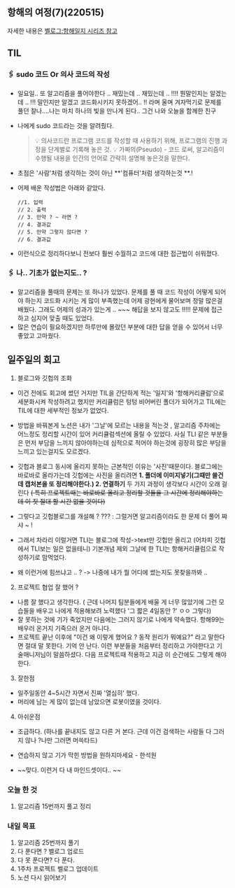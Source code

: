 ## 항해의 여정(7)(220515)

자세한 내용은 [벨로그:항해일지 시리즈 참고](https://velog.io/@energyy044/series)

## TIL

### 🖇 sudo 코드 Or 의사 코드의 작성

- 일요일.. 또 알고리즘을 풀어야한다 .. 재밌는데 .. 재밌는데 .. !!!! 뭔말인지는 알겠는데 .. !!! 말인지만 알겠고 코드화시키지 못하겠어.. !! 라며 울며 겨자먹기로 문제를 풀던 찰나....나는 마치 하나의 빛을 만나게 된다.. 그건 나와 오늘을 함께한 친구

- 나에게 sudo 코드라는 것을 알려줬다.

  > 💡 의사코드란 프로그램 코드를 작성할 때 사용하기 위해, 프로그램의 진행 과정을 단계별로 기록해 놓은 것.
  > 💡 가짜의(Pseudo) - 코드 로써, 알고리즘이 수행될 내용을 인간의 언어로 간략히 설명해 놓은것을 말한다.

- 초점은 '사람'처럼 생각하는 것이 아닌 **'컴퓨터'처럼 생각하는것 **.!

- 어제 배운 작성법은 아래와 같았다.

  ```
  //1. 입력
  // 2. 출력
  // 3. 만약 ? ~ 라면 ?
  // 4. 결과값
  // 5. 만약 그렇지 않다면 ?
  // 6. 결과값
  ```

- 이런식으로 정리하다보니 전보다 훨씬 수월하고 코드에 대한 접근법이 쉬워졌다.

### 🖇 나.. 기초가 없는지도.. ?

- 알고리즘을 풀때의 문제는 또 하나가 있었다. 문제를 풀 때 코드 작성이 어떻게 되어야 하는지 코드화 시키는 게 많이 부족했는데 어제 광현에게 물어보며 정말 많은걸 배웠다. 그래도 어제의 성과가 있는게 .. ~~~ 해답을 보지 않고도 !!!!! 문제에 접근하고 심지어 맞출 때도 있었다.
- 많은 연습이 필요하겠지만 하루만에 몰랐던 부분에 대한 답을 얻을 수 있어서 너무 좋았고 고마웠다.

## 일주일의 회고

1. 블로그와 깃헙의 조화

- 이건 전에도 회고에 썼던 거지만 TIL을 간단하게 적는 '일지'와 '항해커리큘럼'으로 세분화시켜 작성하려고 했지만 커리큘럼은 텅텅 비어버린 폴더가 되어가고 TlL에는 TIL에 대한 세부적인 정보가 없었다.
- 방법을 바꿔본게 노션은 내가 '그날'에 모르는 내용을 적는것 , 알고리즘 주차에는 어느정도 정리할 시간이 있어 커리큘럼섹션에 올릴 수 있었다. 사실 TLI 같은 부분들은 먼저 부담을 느끼지 않아야하는데 심적으로 적어야 하는것에 굉장히 많은 부담을 느끼고 있는걸지도 모르겠다.
- 깃헙과 블로그 동시에 올리지 못하는 근본적인 이유는 '사진'때문이다. 블로그에는 바로바로 올라가는데 깃헙에는 사진을 올리려면 **1. 폴더에 이미지넣기(그때만 쓸건데 캡처본을 또 정리해야한다.) 2. 연결하기** 두 가지 과정이 생각보다 시간이 오래 걸린다 ~~( 특히 프로젝트때는 바로바로 올리고 정리할 것들을 그 시간에 정리해야하는데 이 짓 절대 할 시간 없을 것이다)~~
- 그렇다고 깃헙블로그를 개설해 ?
  ??? : 그럴거면 알고리즘이라도 한 문제 더 풀어 쨔샤 ~ !

- 그래서 차라리 이럴거면 TLI는 블로그에 작성->text만 깃헙만 올리고 (어차피 깃헙에서 TLI보는 일은 없을테니) 기본개념 제외 그날에 한 TLI는 항해커리큘럼으로 작성하기로 맘먹었다.
- 왜 이런거에 힘쓰냐고 .. ? -> 나중에 내가 뭘 어디에 썼는지도 못찾을까봐 ..

2. 프로젝트 협업 잘 했어 ?

- 나름 잘 했다고 생각한다. ( 근데 나머지 팀분들에게 배울 게 너무 많았기에 그런 모습들을 배우고 나에게 적용해보려 노력했다 '그 짧은 4일동안 ?' ㅇㅇ 그렇다)
- 잘 못하는 것에 기가 죽었지만 다음에는 그러지 않기로 나에게 약속했다. 항해99는 배우러 온거지 기죽으러 온거 아니다.
- 프로젝트 끝난 이후에 "이건 왜 이렇게 했어요 ? 동작 원리가 뭐예요?" 라고 말한다면 절대 말 못한다. 기억 안 난다. 이런 부분들을 처음부터 정리하고 가야한다고 기술매니저님이 말씀하셨다. 다음 프로젝트때 적용하고 지금 이 순간에도 그렇게 해야한다.

3. 잘한점

- 일주일동안 4~5시간 자면서 진짜 '열심히' 했다.
- 머리에 남는 게 많이 없는데 남았으면 로봇이였을 것이다.

4. 아쉬운점

- 조급하다. (하나를 끝내지도 않고 다른 거 본다. 근데 이건 검색하는 사람들 다 그러지 않나 ?나만 그러면 머쓱타드)

- 연습하지 않고 기가 막힌 방법을 원하지마세요 - 한석원

- ~~맞다. 이런거 다 내 마인드셋이다.. ~~

### 오늘 한 것

1. 알고리즘 15번까지 풀고 정리

### 내일 목표

1. 알고리즘 25번까지 풀기
2. 다 푼다면 ? 벨로그 업로드
3. 다 못 푼다면? 다 푼다.
4. 1주차 프로젝트 벨로그 업데이트
5. 노션 다시 읽어보기

